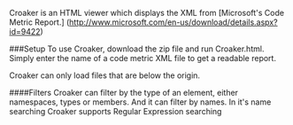 Croaker is an HTML viewer which displays the XML from [Microsoft's Code Metric Report.] (http://www.microsoft.com/en-us/download/details.aspx?id=9422)


###Setup
To use Croaker, download the zip file and run Croaker.html. Simply enter the name of a code metric XML file to get a readable report.

Croaker can only load files that are below the origin.


####Filters
Croaker can filter by the type of an element, either namespaces, types or members. And it can filter by names. In it's name searching Croaker supports Regular Expression searching
